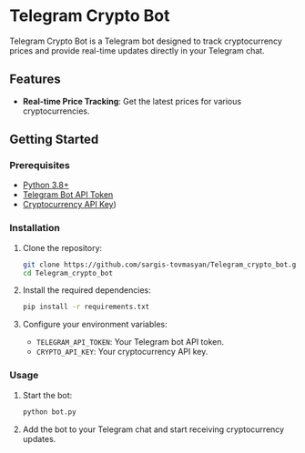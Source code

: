 # Telegram Crypto Bot

Telegram Crypto Bot is a Telegram bot designed to track cryptocurrency prices and provide real-time updates directly in your Telegram chat.

## Features

- **Real-time Price Tracking**: Get the latest prices for various cryptocurrencies.

## Getting Started

### Prerequisites

- [Python 3.8+](https://www.python.org/downloads/)
- [Telegram Bot API Token](https://core.telegram.org/bots#botfather)
- [Cryptocurrency API Key]([cryptocompare](https://pypi.org/project/cryptocompare/0.2/)))

### Installation

1. Clone the repository:
    ```sh
    git clone https://github.com/sargis-tovmasyan/Telegram_crypto_bot.git
    cd Telegram_crypto_bot
    ```

2. Install the required dependencies:
    ```sh
    pip install -r requirements.txt
    ```

3. Configure your environment variables:
    - `TELEGRAM_API_TOKEN`: Your Telegram bot API token.
    - `CRYPTO_API_KEY`: Your cryptocurrency API key.

### Usage

1. Start the bot:
    ```sh
    python bot.py
    ```

2. Add the bot to your Telegram chat and start receiving cryptocurrency updates.
